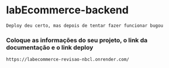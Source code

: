 # labEcommerce-backend

```Deploy deu certo, mas depois de tentar fazer funcionar bugou```


### Coloque as informações do seu projeto, o link da documentação e o link deploy
```https://labecommerce-revisao-nbcl.onrender.com/```
